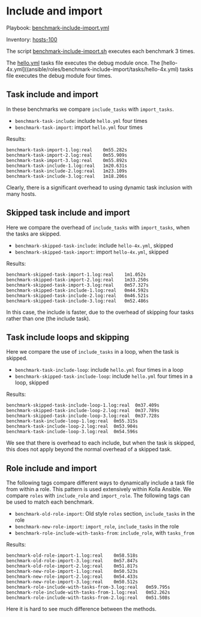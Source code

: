 # Include and import

Playbook: [benchmark-include-import.yml](ansible/benchmark-include-import.yml)

Inventory: [hosts-100](ansible/inventory/hosts-100)

The script [benchmark-include-import.sh](benchmark-include-import.sh) executes
each benchmark 3 times.

The [hello.yml](ansible/roles/benchmark-include-import/tasks/hello.yml) tasks
file executes the debug module once.  The
[hello-4x.yml]((ansible/roles/benchmark-include-import/tasks/hello-4x.yml)
tasks file executes the debug module four times.

## Task include and import

In these benchmarks we compare `include_tasks` with `import_tasks`.

* `benchmark-task-include`: include `hello.yml` four times
* `benchmark-task-import`: import `hello.yml` four times

Results:

```
benchmark-task-import-1.log:real	0m55.282s
benchmark-task-import-2.log:real	0m55.909s
benchmark-task-import-3.log:real	0m55.892s
benchmark-task-include-1.log:real	1m20.631s
benchmark-task-include-2.log:real	1m23.109s
benchmark-task-include-3.log:real	1m18.206s
```

Clearly, there is a significant overhead to using dynamic task inclusion with
many hosts.

## Skipped task include and import

Here we compare the overhead of `include_tasks` with `import_tasks`, when the
tasks are skipped.

* `benchmark-skipped-task-include`: include `hello-4x.yml`, skipped
* `benchmark-skipped-task-import`: import `hello-4x.yml`, skipped

Results:

```
benchmark-skipped-task-import-1.log:real	1m1.052s
benchmark-skipped-task-import-2.log:real	1m33.250s
benchmark-skipped-task-import-3.log:real	0m57.327s
benchmark-skipped-task-include-1.log:real	0m44.592s
benchmark-skipped-task-include-2.log:real	0m46.521s
benchmark-skipped-task-include-3.log:real	0m52.486s
```

In this case, the include is faster, due to the overhead of skipping four tasks
rather than one (the include task).

## Task include loops and skipping

Here we compare the use of `include_tasks` in a loop, when the task is skipped.

* `benchmark-task-include-loop`: include `hello.yml` four times in a loop
* `benchmark-skipped-task-include-loop`: include `hello.yml` four times in a loop, skipped

Results:

```
benchmark-skipped-task-include-loop-1.log:real	0m37.409s
benchmark-skipped-task-include-loop-2.log:real	0m37.789s
benchmark-skipped-task-include-loop-3.log:real	0m37.728s
benchmark-task-include-loop-1.log:real	0m55.315s
benchmark-task-include-loop-2.log:real	0m53.904s
benchmark-task-include-loop-3.log:real	0m54.596s
```

We see that there is overhead to each include, but when the task is skipped,
this does not apply beyond the normal overhead of a skipped task.

## Role include and import

The following tags compare different ways to dynamically include a task file
from within a role. This pattern is used extensively within Kolla Ansible.
We compare `roles` with `include_role` and `import_role`. The following tags
can be used to match each benchmark.

* `benchmark-old-role-import`: Old style `roles` section, `include_tasks` in the role
* `benchmark-new-role-import`: `import_role`, `include_tasks` in the role
* `benchmark-role-include-with-tasks-from`: `include_role`, with `tasks_from`

Results:

```
benchmark-old-role-import-1.log:real	0m58.518s
benchmark-old-role-import-3.log:real	0m57.847s
benchmark-old-role-import-2.log:real	0m51.817s
benchmark-new-role-import-1.log:real	0m50.523s
benchmark-new-role-import-2.log:real	0m54.433s
benchmark-new-role-import-3.log:real	0m50.512s
benchmark-role-include-with-tasks-from-3.log:real	0m59.795s
benchmark-role-include-with-tasks-from-1.log:real	0m52.262s
benchmark-role-include-with-tasks-from-2.log:real	0m51.508s
```

Here it is hard to see much difference between the methods.
